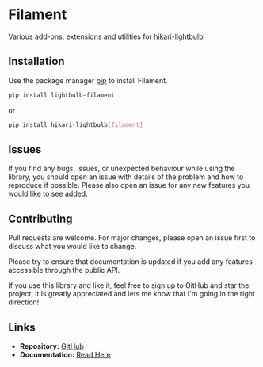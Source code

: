 # Filament

Various add-ons, extensions and utilities for [hikari-lightbulb](https://github.com/tandemdude/hikari-lightbulb/)

## Installation

Use the package manager [pip](https://pip.pypa.io/en/stable/) to install Filament.

```bash
pip install lightbulb-filament
```

or

```bash
pip install hikari-lightbulb[filament]
```

## Issues
If you find any bugs, issues, or unexpected behaviour while using the library, 
you should open an issue with details of the problem and how to reproduce if possible. 
Please also open an issue for any new features you would like to see added.

## Contributing
Pull requests are welcome. For major changes, please open an issue first to discuss what you would like to change.

Please try to ensure that documentation is updated if you add any features accessible through the public API.

If you use this library and like it, feel free to sign up to GitHub and star the project,
it is greatly appreciated and lets me know that I'm going in the right direction!

## Links
- **Repository:** [GitHub](https://github.com/tandemdude/filament)
- **Documentation:** [Read Here](https://filament.readthedocs.io/en/latest/)
